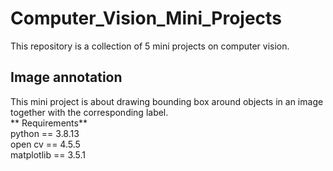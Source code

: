 # Computer_Vision_Mini_Projects  
This repository is a collection of 5 mini projects on computer vision.

## Image annotation
This mini project is about drawing bounding box around objects in an image together with the corresponding label.  
** Requirements**  
python == 3.8.13  
open cv == 4.5.5  
matplotlib == 3.5.1


 
